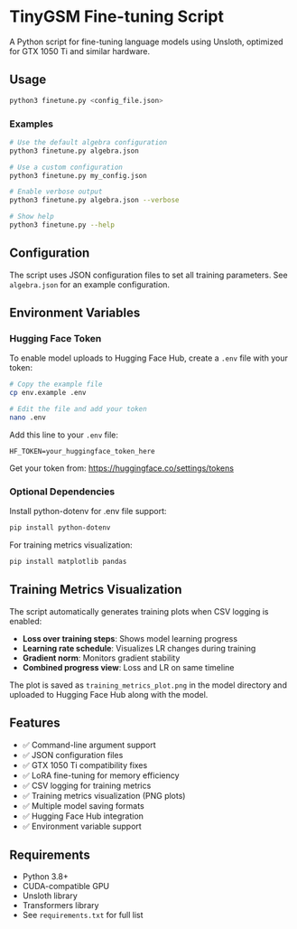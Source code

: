 # TinyGSM Fine-tuning Script

A Python script for fine-tuning language models using Unsloth, optimized for GTX 1050 Ti and similar hardware.

## Usage

```bash
python3 finetune.py <config_file.json>
```

### Examples

```bash
# Use the default algebra configuration
python3 finetune.py algebra.json

# Use a custom configuration
python3 finetune.py my_config.json

# Enable verbose output
python3 finetune.py algebra.json --verbose

# Show help
python3 finetune.py --help
```

## Configuration

The script uses JSON configuration files to set all training parameters. See `algebra.json` for an example configuration.

## Environment Variables

### Hugging Face Token

To enable model uploads to Hugging Face Hub, create a `.env` file with your token:

```bash
# Copy the example file
cp env.example .env

# Edit the file and add your token
nano .env
```

Add this line to your `.env` file:
```
HF_TOKEN=your_huggingface_token_here
```

Get your token from: https://huggingface.co/settings/tokens

### Optional Dependencies

Install python-dotenv for .env file support:
```bash
pip install python-dotenv
```

For training metrics visualization:
```bash
pip install matplotlib pandas
```

## Training Metrics Visualization

The script automatically generates training plots when CSV logging is enabled:

- **Loss over training steps**: Shows model learning progress
- **Learning rate schedule**: Visualizes LR changes during training  
- **Gradient norm**: Monitors gradient stability
- **Combined progress view**: Loss and LR on same timeline

The plot is saved as `training_metrics_plot.png` in the model directory and uploaded to Hugging Face Hub along with the model.

## Features

- ✅ Command-line argument support
- ✅ JSON configuration files
- ✅ GTX 1050 Ti compatibility fixes
- ✅ LoRA fine-tuning for memory efficiency
- ✅ CSV logging for training metrics
- ✅ Training metrics visualization (PNG plots)
- ✅ Multiple model saving formats
- ✅ Hugging Face Hub integration
- ✅ Environment variable support

## Requirements

- Python 3.8+
- CUDA-compatible GPU
- Unsloth library
- Transformers library
- See `requirements.txt` for full list